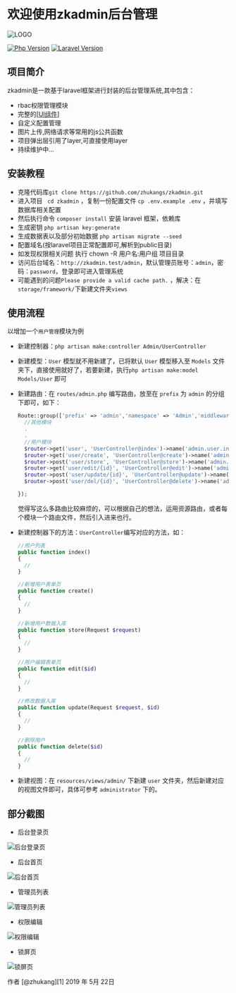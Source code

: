 # 欢迎使用zkadmin后台管理

![LOGO](https://test1-1256003521.cos.ap-guangzhou.myqcloud.com/static/zkadmin/logo.png)


[![Php Version](https://img.shields.io/badge/php-%3E=7.2-brightgreen.svg?maxAge=2592000)](https://secure.php.net/)
[![Laravel Version](https://img.shields.io/badge/laravel-%3E=5.8-brightgreen.svg?maxAge=2592000)](https://laravel.com/)

## 项目简介

zkadmin是一款基于laravel框架进行封装的后台管理系统,其中包含：

- rbac权限管理模块
- 完整的[[UI组件](http://zkms.zam9.com/)]
- 自定义配置管理
- 图片上传,网络请求等常用的js公共函数
- 项目弹出层引用了layer,可直接使用layer
- 持续维护中...



## 安装教程

- 克隆代码库`git clone https://github.com/zhukangs/zkadmin.git` 
- 进入项目 ` cd zkadmin`  ，复制一份配置文件 `cp .env.example .env` ，并填写数据库相关配置
- 然后执行命令 `composer install` 安装 laravel 框架，依赖库
- 生成密钥 `php artisan key:generate`
- 生成数据表以及部分初始数据 `php artisan migrate --seed` 
- 配置域名(按laravel项目正常配置即可,解析到public目录)
- 如发现权限相关问题 执行 chown -R 用户名:用户组 项目目录
- 访问后台域名：`http://zkadmin.test/admin`，默认管理员账号：`admin`，密码：`password`，登录即可进入管理系统
- 可能遇到的问题`Please provide a valid cache path.` ，解决：在`storage/framework/`下新建文件夹`views`




## 使用流程

以增加一个`用户管理`模块为例

- 新建控制器：`php artisan make:controller Admin/UserController`

- 新建模型：`User` 模型就不用新建了，已将默认 `User` 模型移入至 `Models` 文件夹下，直接使用就好了，若要新建，执行`php artisan make:model Models/User` 即可

- 新建路由：在 `routes/admin.php` 编写路由，放至在 `prefix` 为 `admin` 的分组下即可，如下：

  ```php
  Route::group(['prefix' => 'admin','namespace' => 'Admin','middleware'=>['auth.admin:admin'],],function($router){
    //其他模块
    .
    .
    //用户模块
    $router->get('user', 'UserController@index')->name('admin.user.index');
    $router->get('user/create', 'UserController@create')->name('admin.user.create');
    $router->post('user/store', 'UserController@store')->name('admin.user.store');
    $router->get('user/edit/{id}', 'UserController@edit')->name('admin.user.edit');
    $router->post('user/update/{id}', 'UserController@update')->name('admin.user.update');
    $router->post('user/del/{id}', 'UserController@delete')->name('admin.user.delete');

  });
  ```

  觉得写这么多路由比较麻烦的，可以根据自己的想法，运用资源路由，或者每个模块一个路由文件，然后引入进来也行。

- 新建控制器下的方法：`UserController`编写对应的方法，如：

  ```php
  //用户列表
  public function index()
  {
    //
  }

  //新增用户表单页
  public function create()
  {
    //
  }

  //新增用户数据入库
  public function store(Request $request)
  {
    //
  }

  //用户编辑表单页
  public function edit($id)
  {
    //
  }

  //修改数据入库
  public function update(Request $request, $id)
  {
    //
  }

  //删除用户
  public function delete($id)
  {
    //
  }
  ```

- 新建视图：在 `resources/views/admin/` 下新建 `user` 文件夹，然后新建对应的视图文件即可，具体可参考 `administrator` 下的。




## 部分截图

- 后台登录页

![后台登录页](https://test1-1256003521.cos.ap-guangzhou.myqcloud.com/static/zkadmin/login.png)

- 后台首页

![后台首页](https://test1-1256003521.cos.ap-guangzhou.myqcloud.com/static/zkadmin/index.jpg)

- 管理员列表

![管理员列表](https://test1-1256003521.cos.ap-guangzhou.myqcloud.com/static/zkadmin/admin_index.jpg)

- 权限编辑

![权限编辑](https://test1-1256003521.cos.ap-guangzhou.myqcloud.com/static/zkadmin/permission_edit.jpg)

- 锁屏页

![锁屏页](https://test1-1256003521.cos.ap-guangzhou.myqcloud.com/static/zkadmin/lock.jpg)





作者 [@zhukang][1]
2019 年 5月 22日    